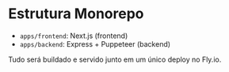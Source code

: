# Estrutura Monorepo

- `apps/frontend`: Next.js (frontend)
- `apps/backend`: Express + Puppeteer (backend)

Tudo será buildado e servido junto em um único deploy no Fly.io.
